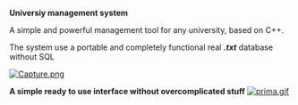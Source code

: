 **Universiy management system**

A simple and powerful management tool for any university, based on C++.

The system use a portable and completely functional real ***.txt*** database without SQL

[![Capture.png](https://i.postimg.cc/MKrPTC7n/Capture.png)](https://postimg.cc/gn8qtBBp)


**A simple ready to use interface without overcomplicated stuff**
[![prima.gif](https://i.postimg.cc/TwMYXN7S/prima.gif)](https://postimg.cc/Mc58758b)
